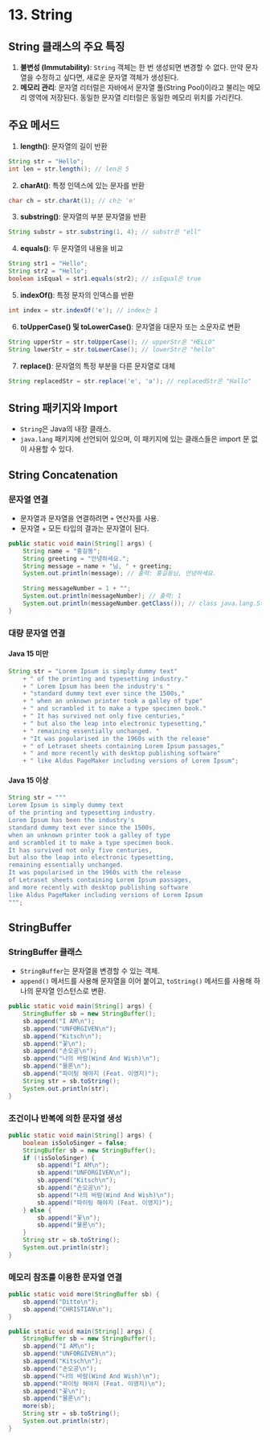 # 13. String

## String 클래스의 주요 특징
1. **불변성 (Immutability)**: `String` 객체는 한 번 생성되면 변경할 수 없다. 만약 문자열을 수정하고 싶다면, 새로운 문자열 객체가 생성된다.
2. **메모리 관리**: 문자열 리터럴은 자바에서 문자열 풀(String Pool)이라고 불리는 메모리 영역에 저장된다. 동일한 문자열 리터럴은 동일한 메모리 위치를 가리킨다.

## 주요 메서드
1. **length()**: 문자열의 길이 반환
     
```java
String str = "Hello";
int len = str.length(); // len은 5
```

2. **charAt()**: 특정 인덱스에 있는 문자를 반환

```java
char ch = str.charAt(1); // ch는 'e'
```

3. **substring()**: 문자열의 부분 문자열을 반환

```java
String substr = str.substring(1, 4); // substr은 "ell"
```

4. **equals()**: 두 문자열의 내용을 비교

```java
String str1 = "Hello";
String str2 = "Hello";
boolean isEqual = str1.equals(str2); // isEqual은 true
```

5. **indexOf()**: 특정 문자의 인덱스를 반환

```java
int index = str.indexOf('e'); // index는 1
```
6. **toUpperCase() 및 toLowerCase()**: 문자열을 대문자 또는 소문자로 변환

```java
String upperStr = str.toUpperCase(); // upperStr은 "HELLO"
String lowerStr = str.toLowerCase(); // lowerStr은 "hello"
```

7. **replace()**: 문자열의 특정 부분을 다른 문자열로 대체

```java
String replacedStr = str.replace('e', 'a'); // replacedStr은 "Hallo"
```

## String 패키지와 Import
- `String`은 Java의 내장 클래스.
- `java.lang` 패키지에 선언되어 있으며, 이 패키지에 있는 클래스들은 import 문 없이 사용할 수 있다.

## String Concatenation

### 문자열 연결
- 문자열과 문자열을 연결하려면 `+` 연산자를 사용.
- 문자열 + 모든 타입의 결과는 문자열이 된다.

```java
public static void main(String[] args) {
    String name = "홍길동";
    String greeting = "안녕하세요.";
    String message = name + "님, " + greeting;
    System.out.println(message); // 출력: 홍길동님, 안녕하세요.
    
    String messageNumber = 1 + "";
    System.out.println(messageNumber); // 출력: 1
    System.out.println(messageNumber.getClass()); // class java.lang.String
}
```

### 대량 문자열 연결

#### Java 15 미만

```java
String str = "Lorem Ipsum is simply dummy text"
    + " of the printing and typesetting industry."
    + " Lorem Ipsum has been the industry's "
    + "standard dummy text ever since the 1500s,"
    + " when an unknown printer took a galley of type"
    + " and scrambled it to make a type specimen book."
    + " It has survived not only five centuries,"
    + " but also the leap into electronic typesetting,"
    + " remaining essentially unchanged. "
    + "It was popularised in the 1960s with the release"
    + " of Letraset sheets containing Lorem Ipsum passages,"
    + " and more recently with desktop publishing software"
    + " like Aldus PageMaker including versions of Lorem Ipsum";
```

#### Java 15 이상

```java
String str = """
Lorem Ipsum is simply dummy text 
of the printing and typesetting industry. 
Lorem Ipsum has been the industry's 
standard dummy text ever since the 1500s, 
when an unknown printer took a galley of type 
and scrambled it to make a type specimen book. 
It has survived not only five centuries, 
but also the leap into electronic typesetting, 
remaining essentially unchanged. 
It was popularised in the 1960s with the release 
of Letraset sheets containing Lorem Ipsum passages, 
and more recently with desktop publishing software 
like Aldus PageMaker including versions of Lorem Ipsum
""";
```

## StringBuffer

### StringBuffer 클래스
- `StringBuffer`는 문자열을 변경할 수 있는 객체.
- `append()` 메서드를 사용해 문자열을 이어 붙이고, `toString()` 메서드를 사용해 하나의 문자열 인스턴스로 변환.

```java
public static void main(String[] args) {
    StringBuffer sb = new StringBuffer();
    sb.append("I AM\n");
    sb.append("UNFORGIVEN\n");
    sb.append("Kitsch\n");
    sb.append("꽃\n");
    sb.append("손오공\n");
    sb.append("나의 바람(Wind And Wish)\n");
    sb.append("물론\n");
    sb.append("파이팅 해야지 (Feat. 이영지)");
    String str = sb.toString();
    System.out.println(str);
}
```

### 조건이나 반복에 의한 문자열 생성

```java
public static void main(String[] args) {
    boolean isSoloSinger = false;
    StringBuffer sb = new StringBuffer();
    if (!isSoloSinger) {
        sb.append("I AM\n");
        sb.append("UNFORGIVEN\n");
        sb.append("Kitsch\n");
        sb.append("손오공\n");
        sb.append("나의 바람(Wind And Wish)\n");
        sb.append("파이팅 해야지 (Feat. 이영지)");
    } else {
        sb.append("꽃\n");
        sb.append("물론\n");
    }
    String str = sb.toString();
    System.out.println(str);
}
```

### 메모리 참조를 이용한 문자열 연결

```java
public static void more(StringBuffer sb) {
    sb.append("Ditto\n");
    sb.append("CHRISTIAN\n");
}

public static void main(String[] args) {
    StringBuffer sb = new StringBuffer();
    sb.append("I AM\n");
    sb.append("UNFORGIVEN\n");
    sb.append("Kitsch\n");
    sb.append("손오공\n");
    sb.append("나의 바람(Wind And Wish)\n");
    sb.append("파이팅 해야지 (Feat. 이영지)\n");
    sb.append("꽃\n");
    sb.append("물론\n");
    more(sb);
    String str = sb.toString();
    System.out.println(str);
}
```
